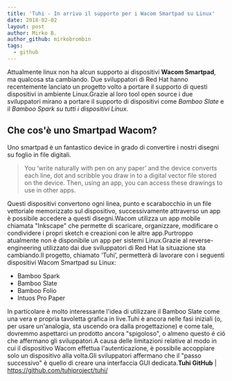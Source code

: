```yaml
---
title: 'Tuhi - In arrivo il supporto per i Wacom Smartpad su Linux'
date: 2018-02-02
layout: post
author: Mirko B.
author_github: mirkobrombin
tags:
  - github
---
```

Attualmente linux non ha alcun supporto ai dispositivi <strong>Wacom Smartpad</strong>, ma qualcosa sta cambiando. Due sviluppatori di Red Hat hanno recentemente lanciato un progetto volto a portare il supporto di questi dispositivi in ambiente Linux.Grazie al loro tool open source i due sviluppatori mirano a portare il supporto di dispositivi come <em>Bamboo Slate</em> e il <em>Bamboo Spark su tutti i dispositivi Linux.</em><h2>Che cos'è uno Smartpad Wacom?</h2>Uno smartpad è un fantastico device in grado di convertire i nostri disegni su foglio in file digitali.<blockquote>You ‘write naturally with pen on any paper’ and the device converts each line, dot and scribble you draw in to a digital vector file stored on the device. Then, using an app, you can access these drawings to use in other apps.</blockquote>Questi dispositivi convertono ogni linea, punto e scarabocchio in un file vettoriale memorizzato sul dispositivo, successivamente attraverso un app è possibile accedere a questi disegni.Wacom utilizza un app mobile chiamata "Inkscape" che permette di scaricare, organizzare, modificare o condividere i propri sketch e creazioni con le altre app.Purtroppo atualmente non è disponibile un app per sistemi Linux.Grazie al reverse-engineering utilizzato dai due sviluppatori di Red Hat la situazione sta cambiando.Il progetto, chiamato  ‘Tuhi’, permetterà di lavorare con i seguenti dispositivi Wacom Smartpad su Linux:<ul>    <li>Bamboo Spark</li>    <li>Bamboo Slate</li>    <li>Bamboo Folio</li>    <li>Intuos Pro Paper</li></ul>In particolare è molto interessante l'idea di utilizzare il Bamboo Slate come una vera e propria tavoletta grafica in live.Tuhi è ancora nelle fasi iniziali (o, per usare un'analogia, sta uscendo ora dalla progettazione) e come tale, dovremmo aspettarci un prodotto ancora "spigoloso", o almeno questo é ció che affermano gli sviluppatori.A causa delle limitazioni relative al modo in cui il dispositivo Wacom effettua l'autenticazione, è possibile accoppiare solo un dispositivo alla volta.Gli sviluppatori affermano che il "passo successivo" è quello di creare una interfaccia GUI dedicata.<strong>Tuhi GitHub</strong> | <a href="https://github.com/tuhiproject/tuhi/">https://github.com/tuhiproject/tuhi/</a>